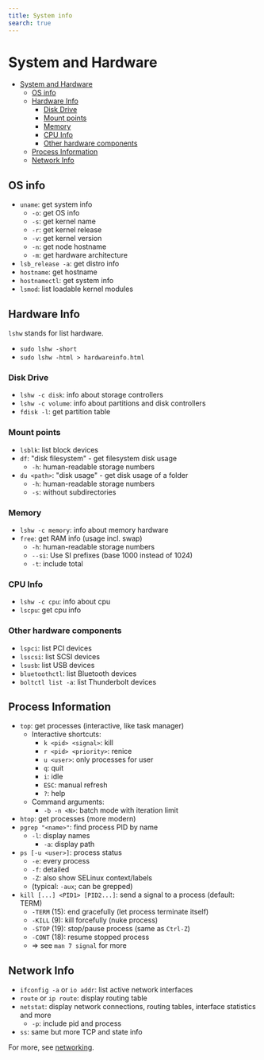 ```yaml
---
title: System info
search: true
---
```


# System and Hardware

<!-- TOC -->
* [System and Hardware](#system-and-hardware)
  * [OS info](#os-info)
  * [Hardware Info](#hardware-info)
    * [Disk Drive](#disk-drive)
    * [Mount points](#mount-points)
    * [Memory](#memory)
    * [CPU Info](#cpu-info)
    * [Other hardware components](#other-hardware-components)
  * [Process Information](#process-information)
  * [Network Info](#network-info)
<!-- TOC -->

## OS info

- `uname`: get system info
    - `-o`: get OS info
    - `-s`: get kernel name
    - `-r`: get kernel release
    - `-v`: get kernel version
    - `-n`: get node hostname
    - `-m`: get hardware architecture
- `lsb_release -a`: get distro info
- `hostname`: get hostname
- `hostnamectl`: get system info
- `lsmod`: list loadable kernel modules

## Hardware Info

`lshw` stands for list hardware.

- `sudo lshw -short`
- `sudo lshw -html > hardwareinfo.html`

### Disk Drive

- `lshw -c disk`:  info about storage controllers
- `lshw -c volume`: info about partitions and disk controllers
- `fdisk -l`: get partition table

### Mount points

- `lsblk`: list block devices
- `df`: "disk filesystem" - get filesystem disk usage
    - `-h`: human-readable storage numbers
- `du <path>`: "disk usage" - get disk usage of a folder
    - `-h`: human-readable storage numbers
    - `-s`: without subdirectories

### Memory

- `lshw -c memory`: info about memory hardware
- `free`: get RAM info (usage incl. swap)
    - `-h`: human-readable storage numbers
    - `--si`: Use SI prefixes (base 1000 instead of 1024)
    - `-t`: include total

### CPU Info

- `lshw -c cpu`: info about cpu
- `lscpu`: get cpu info

### Other hardware components

- `lspci`: list PCI devices
- `lsscsi`: list SCSI devices
- `lsusb`: list USB devices
- `bluetoothctl`: list Bluetooth devices
- `boltctl list -a`: list Thunderbolt devices

## Process Information

- `top`: get processes (interactive, like task manager)
    - Interactive shortcuts:
        - `k <pid> <signal>`: kill
        - `r <pid> <priority>`: renice
        - `u <user>`: only processes for user
        - `q`: quit
        - `i`: idle
        - `ESC`: manual refresh
        - `?`: help
    - Command arguments:
        - `-b -n <N>`: batch mode with iteration limit
- `htop`: get processes (more modern)
- `pgrep "<name>"`: find process PID by name
    - `-l`: display names
        - `-a`: display path
- `ps [-u <user>]`: process status
    - `-e`: every process
    - `-f`: detailed
    - `-Z`: also show SELinux context/labels
    - (typical: `-aux`; can be grepped)
- `kill [...] <PID1> [PID2...]`: send a signal to a process (default: TERM)
    - `-TERM` (15): end gracefully (let process terminate itself)
    - `-KILL` (9): kill forcefully (nuke process)
    - `-STOP` (19): stop/pause process (same as `Ctrl-Z`)
    - `-CONT` (18): resume stopped process
    - => see `man 7 signal` for more

## Network Info

- `ifconfig -a` or `io addr`: list active network interfaces
- `route` or `ip route`: display routing table
- `netstat`: display network connections, routing tables, interface statistics and more
    - `-p`: include pid and process
- `ss`: same but more TCP and state info

For more, see [networking](networking.md).

<!-- end of file -->
